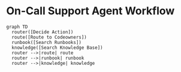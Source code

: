# On-Call Support Agent Workflow

```mermaid
graph TD
  router([Decide Action])
  route([Route to Codeowners])
  runbook([Search Runbooks])
  knowledge([Search Knowledge Base])
  router -->|route| route
  router -->|runbook| runbook
  router -->|knowledge| knowledge
